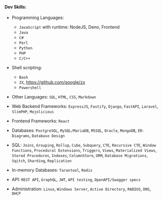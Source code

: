 #### Dev Skills:

-   Programming Languages:

    -   `JavaScript` with runtime: NodeJS, Deno, Frontend
    -   `Java`
    -   `C#`
    -   `Perl`
    -   `Python`
    -   `PHP`
    -   `C/C++`

-   Shell scripting:

    -   `Bash`
    -   `ZX`, https://github.com/google/zx
    -   `Powershell`

-   Other Languages: `SQL`, `HTML`, `CSS`, `Markdown`
-   Web Backend Frameworks: `ExpressJS`, `Fastify`, `Django`, `FastAPI`, `Laravel`, `SlimPHP`, `Mojolicious`
-   Frontend Frameworks: `React`
-   Databases: `PostgreSQL`, `MySQL/MariaDB`, `MSSQL`, `Oracle`, `MongoDB`, `ER-Diagrams`, `Database Design`
-   SQL: `Joins`, `Grouping`, `Rollup`, `Cube`, `Subquery`, `CTE`, `Recursive CTE`, `Window Functions`, `Procedural Extensions`, `Triggers`, `Views`, `Materialized Views`, `Stored Procedures`, `Indexes`, `ColumnStore`, `ORM`, `Database Migrations`, `Sqitch`, `Sharding`, `Replication`
-   In-memory Databases: `Tarantool`, `Redis`
-   API: `REST API`, `GraphQL`, `JWT`, `API testing`, `OpenAPI/Swagger specs`
-   Administration: `Linux`, `Windows Server`, `Active Directory`, `RADIUS`, `DNS`, `DHCP`
